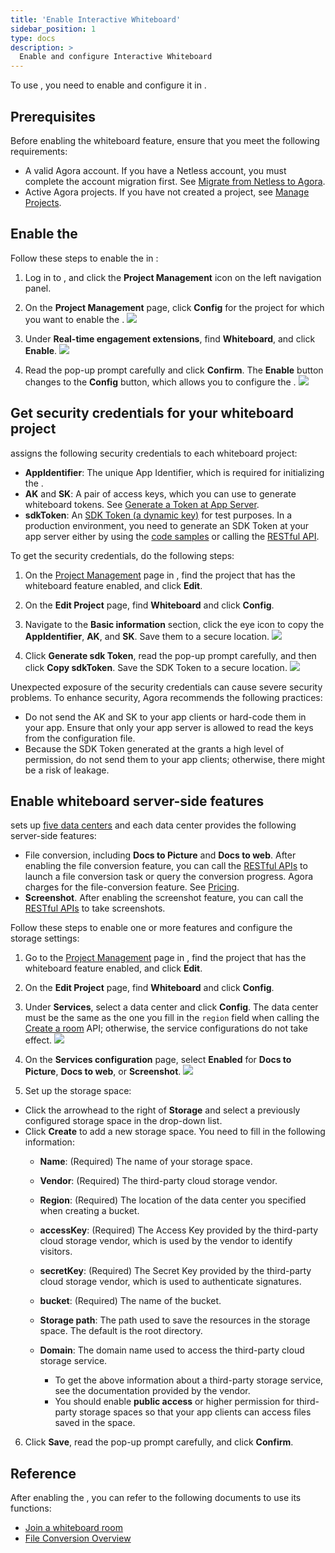 ```yaml
---
title: 'Enable Interactive Whiteboard'
sidebar_position: 1
type: docs
description: >
  Enable and configure Interactive Whiteboard
---
```


To use <Vg k="WHITE" />, you need to enable and configure it in [<Vg k="CONSOLE" />](https://console.agora.io/#onboarding).

## Prerequisites

Before enabling the whiteboard feature, ensure that you meet the following requirements:
- A valid Agora account. If you have a Netless account, you must complete the account migration first. See [Migrate from Netless to Agora](../develop/migration-guide).
- Active Agora projects. If you have not created a project, see <a href="https://docs.agora.io/en/Agora%20Platform/manage_projects?platform=All%20Platforms">Manage Projects</a >.

## Enable the <Vg k="WHITE" />

Follow these steps to enable the <Vg k="WHITE" /> in <Vg k="CONSOLE" />:

1. Log in to [<Vg k="CONSOLE" />](https://console.agora.io/), and click the **Project Management** icon on the left navigation panel.

2. On the **Project Management** page, click **Config** for the project for which you want to enable the <Vg k="WHITE" />.
 ![](https://web-cdn.agora.io/docs-files/1641971710869)

3. Under **Real-time engagement extensions**, find **Whiteboard**, and click **Enable**.
 ![](https://web-cdn.agora.io/docs-files/1638182516342)

4. Read the pop-up prompt carefully and click **Confirm**. 
   The **Enable** button changes to the **Config** button, which allows you to configure the <Vg k="WHITE" />.
	 ![](https://web-cdn.agora.io/docs-files/1638182576182)

## Get security credentials for your whiteboard project

<Vg k="CONSOLE" /> assigns the following security credentials to each whiteboard project:

- **AppIdentifier**: The unique App Identifier, which is required for initializing the <Vg k="WHITE_SDK" />.
- **AK** and **SK**: A pair of access keys, which you can use to generate whiteboard tokens. See [Generate a Token at App Server](../develop/generate-token-app-server).
- **sdkToken**: An [SDK Token (a dynamic key)](./authentication-workflow) for test purposes. In a production environment, you need to generate an SDK Token at your app server either by using the [code samples](../develop/generate-token-app-server) or calling the [RESTful API](../develop/generate-token-rest). 

To get the security credentials, do the following steps:

1. On the [Project Management](https://console.agora.io/projects) page in <Vg k="CONSOLE" />, find the project that has the whiteboard feature enabled, and click **Edit**.

2. On the **Edit Project** page, find **Whiteboard** and click **Config**.

3. Navigate to the **Basic information** section, click the eye icon to copy the **AppIdentifier**, **AK**, and **SK**. Save them to a secure location.
   ![](https://web-cdn.agora.io/docs-files/1620392824592)

4. Click **Generate sdk Token**, read the pop-up prompt carefully, and then click **Copy sdkToken**. Save the SDK Token to a secure location.
   ![](https://web-cdn.agora.io/docs-files/1619518873012)
	
Unexpected exposure of the security credentials can cause severe security problems. To enhance security, Agora recommends the following practices:

- Do not send the AK and SK to your app clients or hard-code them in your app. Ensure that only your app server is allowed to read the keys from the configuration file.
- Because the SDK Token generated at the <Vg k="CONSOLE" /> grants a high level of permission, do not send them to your app clients; otherwise, there might be a risk of leakage.

## Enable whiteboard server-side features

<Vg k="WHITE" /> sets up [five data centers](../reference/security#network-geofencing) and each data center provides the following server-side features: 

- File conversion, including **Docs to Picture** and **Docs to web**. 
After enabling the file conversion feature, you can call the [RESTful APIs](../reference/whiteboard-api/file-conversion) to launch a file conversion task or query the conversion progress.
Agora charges for the file-conversion feature. See [Pricing](../reference/pricing).
- **Screenshot**. After enabling the screenshot feature, you can call the [RESTful APIs](../reference/whiteboard-api/screenshots) to take screenshots.

Follow these steps to enable one or more features and configure the storage settings:

1. Go to the [Project Management](https://console.agora.io/projects) page in <Vg k="CONSOLE" />, find the project that has the whiteboard feature enabled, and click **Edit**.

2. On the **Edit Project** page, find **Whiteboard** and click **Config**.

3. Under **Services**, select a data center and click **Config**. The data center must be the same as the one you fill in the `region` field when calling the [Create a room](../reference/whiteboard-api/room-management#create-a-room-post) API; otherwise, the service configurations do not take effect.
  ![](https://web-cdn.agora.io/docs-files/1658998783322)


4. On the **Services configuration** page, select **Enabled** for **Docs to Picture**, **Docs to web**, or **Screenshot**.
     ![](https://web-cdn.agora.io/docs-files/1637660984577)






5. Set up the storage space:
- Click the arrowhead to the right of **Storage** and select a previously configured storage space in the drop-down list.
- Click **Create** to add a new storage space. You need to fill in the following information:
   - **Name**: (Required) The name of your storage space.
   - **Vendor**: (Required) The third-party cloud storage vendor. 
   - **Region**: (Required) The location of the data center you specified when creating a bucket.
   - **accessKey**: (Required) The Access Key provided by the third-party cloud storage vendor, which is used by the vendor to identify visitors.
   - **secretKey**: (Required) The Secret Key provided by the third-party cloud storage vendor, which is used to authenticate signatures.
   - **bucket**: (Required) The name of the bucket.
   - **Storage path**: The path used to save the resources in the storage space. The default is the root directory.
   - **Domain**: The domain name used to access the third-party cloud storage service.
 
        - To get the above information about a third-party storage service, see the documentation provided by the vendor.
        - You should enable **public access** or higher permission for third-party storage spaces so that your app clients can access files saved in the space.
 
6. Click **Save**, read the pop-up prompt carefully, and click **Confirm**.

## Reference
After enabling the <Vg k="WHITE" />, you can refer to the following documents to use its functions:
- [Join a whiteboard room](../get-started/get-started-sdk)
- [File Conversion Overview](../reference/whiteboard-api/file-conversion)
